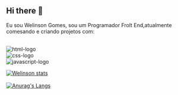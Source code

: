 ## Hi there 👋

Eu sou Welinson Gomes, sou um Programador Frolt End,atualmente comesando e criando projetos com:

<br>
<img src="https://img.shields.io/badge/HTML5-E34F26?style=for-the-badge&logo=html5&logoColor=white" alt="html-logo" />

<br>
<img src="https://img.shields.io/badge/CSS3-1572B6?style=for-the-badge&logo=css3&logoColor=white" alt="css-logo" />

<br>
<img src="https://img.shields.io/badge/JavaScript-F7DF1E?style=for-the-badge&logo=javascript&logoColor=black" alt="javascript-logo" />

[![Welinson stats](https://github-readme-stats.vercel.app/api?username=welinsonAG)](https://github.com/anuraghazra/github-readme-stats)
<br>
<br>
[![Anurag's Langs](https://github-readme-stats.vercel.app/api/top-langs/?username=welinsonAG)](https://github.com/anuraghazra/github-readme-stats)
